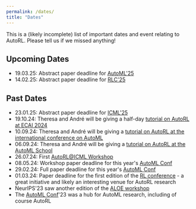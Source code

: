 ```yaml
---
permalink: /dates/
title: "Dates"
---
```


This is a (likely incomplete) list of important dates and event relating to AutoRL. Please tell us if we missed anything!

## Upcoming Dates
- 19.03.25: Abstract paper deadline for [AutoML'25](https://2025.automl.cc/dates/)
- 14.02.25: Abstract paper deadline for [RLC'25](https://rl-conference.cc/)

## Past Dates
- 23.01.25: Abstract paper deadline for [ICML'25](https://icml.cc/)
- 19.10.24: Theresa and André will be giving a half-day [tutorial on AutoRL at ECAI 2024](https://autorl.org/tutorial-ecai/)
- 10.09.24: Theresa and André will be giving a [tutorial on AutoRL at the international conference on AutoML](https://2024.automl.cc/?page_id=1575)
- 06.09.24: Theresa and André will be giving a [tutorial on AutoRL at the AutoML School](https://www.automlschool.org/)
- 26.07.24: First [AutoRL@ICML Workshop](https://autorlworkshop.github.io/)
- 08.05.24: Workshop paper deadline for this year's [AutoML Conf](https://2024.automl.cc/)
- 29.02.24: Full paper deadline for this year's [AutoML Conf](https://2024.automl.cc/)
- 01.03.24: Paper deadline for the first edition of the [RL conference](https://rl-conference.cc/) - a great initiative and likely an interesting venue for AutoRL research
- NeurIPS'23 saw another edition of the [ALOE workshop](https://sites.google.com/view/aloe2023/home)
- The [AutoML Conf](https://2024.automl.cc/)'23 was a hub for AutoML research, including of course AutoRL
